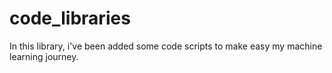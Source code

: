 # code_libraries

In this library, i've been added some code scripts to make easy my machine learning journey. 
